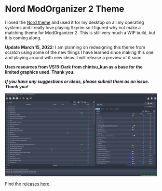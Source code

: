 # Nord ModOrganizer 2 Theme

I loved the [Nord theme](https://www.nordtheme.com/) and used it for my desktop on all my operating systems and I really love playing Skyrim so I figured why not make a matching theme for ModOrganizer 2. This is still very much a WIP build, but it is coming along.

**Update March 15, 2022:** I am planning on redesigning this theme from scratch using some of the new things I have learned since making this one and playing around with new ideas. I will release a preview of it soon.

**Uses resources from VS15-Dark from chintsu_kun as a base for the limited graphics used. Thank you.**

**_If you have any suggestions or ideas, please submit them as an issue. Thank you!_**

<img src="./screenshot/Screenshot3.png" alt="screenshot" width="700"/>

Find the [releases here](https://github.com/jennykitten78/nord-mo2-theme/releases).
